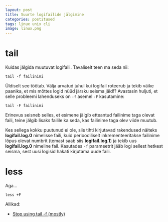 ```yaml
---
layout: post
title: Suurte logifailide jälgimine
categories: postitused
tags: linux unix cli
image: linux.png
---
```


# tail

Kuidas jälgida muutuvat logifaili. Tavaliselt teen ma seda nii:

    tail -f failinimi

Üldiselt see töötab. Välja arvatud juhul kui logifail roteerub ja tekib väike paanika, et mis mõttes logid nüüd järsku seisma jäid!? Avastasin huljuti, et selle probleemi lahenduseks on `-f` asemel `-F` kasutamine:

    tail -F failinimi

Erinevus seisneb selles, et esimene jälgib etteantud failinime taga olevat faili, teine jälgib lisaks failile ka seda, kas failinime taga olev viide muutub.

Kes sellega kokku puutunud ei ole, siis tihti kirjutavad rakendused näiteks **logifail.log.0** nimelisse faili, kuid perioodiliselt inkrementeeritakse failinime lõpus olevat numbrit (temast saab siis **logifail.log.1**) ja tekib uus **logifail.log.0** nimeline fail. Kasutades `-f` parameetrit jääb logi sellest hetkest seisma, sest uusi logisid hakati kirjutama uude faili.


# less

Aga...

    less +F


Allikad:

* [Stop using tail -f (mostly)](http://www.brianstorti.com/stop-using-tail/)